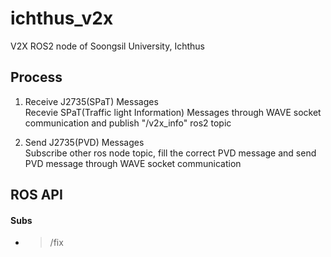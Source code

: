 # ichthus_v2x

V2X ROS2 node of Soongsil University, Ichthus


## Process
 1. Receive J2735(SPaT) Messages  
 Recevie SPaT(Traffic light Information) Messages through WAVE socket communication and publish "/v2x_info" ros2 topic  
 
 2. Send J2735(PVD) Messages  
 Subscribe other ros node topic, fill the correct PVD message and send PVD message through WAVE socket communication  
 
## ROS API
#### Subs
* > /fix
